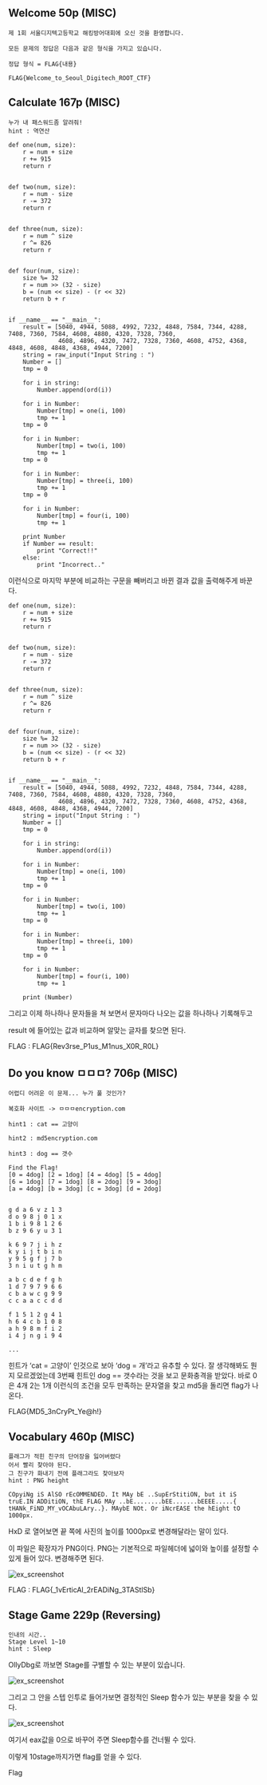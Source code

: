 ## Welcome 50p (MISC)

```
제 1회 서울디지텍고등학교 해킹방어대회에 오신 것을 환영합니다.

모든 문제의 정답은 다음과 같은 형식을 가지고 있습니다.

정답 형식 = FLAG{내용} 

FLAG{Welcome_to_Seoul_Digitech_ROOT_CTF}
```

## Calculate 167p (MISC)

```
누가 내 패스워드좀 알려줘!
hint : 역연산
```

```
def one(num, size):
    r = num + size
    r += 915
    return r


def two(num, size):
    r = num - size
    r -= 372
    return r


def three(num, size):
    r = num ^ size
    r ^= 826
    return r


def four(num, size):
    size %= 32
    r = num >> (32 - size)
    b = (num << size) - (r << 32)
    return b + r


if __name__ == "__main__":
    result = [5040, 4944, 5088, 4992, 7232, 4848, 7584, 7344, 4288, 7408, 7360, 7584, 4608, 4880, 4320, 7328, 7360,
              4608, 4896, 4320, 7472, 7328, 7360, 4608, 4752, 4368, 4848, 4608, 4848, 4368, 4944, 7200]
    string = raw_input("Input String : ")
    Number = []
    tmp = 0

    for i in string:
        Number.append(ord(i))

    for i in Number:
        Number[tmp] = one(i, 100)
        tmp += 1
    tmp = 0

    for i in Number:
        Number[tmp] = two(i, 100)
        tmp += 1
    tmp = 0

    for i in Number:
        Number[tmp] = three(i, 100)
        tmp += 1
    tmp = 0

    for i in Number:
        Number[tmp] = four(i, 100)
        tmp += 1

    print Number
    if Number == result:
        print "Correct!!"
    else:
        print "Incorrect.."
```
 이런식으로 마지막 부분에 비교하는 구문을 빼버리고 바뀐 결과 값을 출력해주게 바꾼다.

```
def one(num, size):
    r = num + size
    r += 915
    return r


def two(num, size):
    r = num - size
    r -= 372
    return r


def three(num, size):
    r = num ^ size
    r ^= 826
    return r


def four(num, size):
    size %= 32
    r = num >> (32 - size)
    b = (num << size) - (r << 32)
    return b + r


if __name__ == "__main__":
    result = [5040, 4944, 5088, 4992, 7232, 4848, 7584, 7344, 4288, 7408, 7360, 7584, 4608, 4880, 4320, 7328, 7360,
              4608, 4896, 4320, 7472, 7328, 7360, 4608, 4752, 4368, 4848, 4608, 4848, 4368, 4944, 7200]
    string = input("Input String : ")
    Number = []
    tmp = 0

    for i in string:
        Number.append(ord(i))

    for i in Number:
        Number[tmp] = one(i, 100)
        tmp += 1
    tmp = 0

    for i in Number:
        Number[tmp] = two(i, 100)
        tmp += 1
    tmp = 0

    for i in Number:
        Number[tmp] = three(i, 100)
        tmp += 1
    tmp = 0

    for i in Number:
        Number[tmp] = four(i, 100)
        tmp += 1

    print (Number)
```

그리고 이제 하나하나 문자들을 쳐 보면서 문자마다 나오는 값을 하나하나 기록해두고 

result 에 들어있는 값과 비교하며 알맞는 글자를 찾으면 된다.

FLAG : FLAG{Rev3rse_P1us_M1nus_X0R_R0L} 

## Do you know ㅁㅁㅁ? 706p (MISC)

```
어렵디 어려운 이 문제... 누가 풀 것인가?

복호화 사이트 -> ㅁㅁㅁencryption.com

hint1 : cat == 고양이

hint2 : md5encryption.com

hint3 : dog == 갯수
```

```
Find the Flag!
[0 = 4dog] [2 = 1dog] [4 = 4dog] [5 = 4dog]
[6 = 1dog] [7 = 1dog] [8 = 2dog] [9 = 3dog]
[a = 4dog] [b = 3dog] [c = 3dog] [d = 2dog]


g d a 6 v z 1 3
d o 9 8 j 0 1 x
1 b i 9 8 1 2 6
b z 9 6 y u 3 1

k 6 9 7 j i h z
k y i j t b i n
y 9 5 g f j 7 b
3 n i u t g h m

a b c d e f g h
1 d 7 9 7 9 6 6
c b a w c g 9 9
c c a a c c d d

f 1 5 1 2 g 4 1
h 6 4 c b 1 0 8
a h 9 8 m f i 2
i 4 j n g i 9 4

...
```

힌트가 ‘cat = 고양이’ 인것으로 보아 ‘dog = 개’라고 유추할 수 있다.
잘 생각해봐도 뭔지 모르겠었는데 3번째 힌트인 dog == 갯수라는 것을 보고 문화충격을 받았다. 
바로 0은 4개 2는 1개 이런식의 조건을 모두 만족하는 문자열을 찾고 md5을 돌리면 flag가 나온다.

FLAG{MD5_3nCryPt_Ye@h!}

## Vocabulary 460p (MISC)

```
플래그가 적힌 친구의 단어장을 잃어버렸다 
어서 빨리 찾아야 된다.
그 친구가 화내기 전에 플래그라도 찾아보자
hint : PNG height
```

```
COpyiNg iS AlSO rEcOMMENDED. It MAy bE ..SupErStitiON, but it iS truE.IN ADDitiON, thE FLAG MAy ..bE........bEE.......bEEEE.....{ tHANk_FiND_MY_vOCAbuLAry..}. MAybE NOt. Or iNcrEASE the hEight tO 1000px.
```

HxD 로 열어보면 끝 쪽에 사진의 높이를 1000px로 변경해달라는 말이 있다. 

이 파일은 확장자가 PNG이다. PNG는 기본적으로 파일헤더에 넓이와 높이를 설정할 수 있게 들어 있다. 변경해주면 된다.

![ex_screenshot](https://github.com/D41JUNGOD/CTF/blob/master/jpg/pleas_find.png)

FLAG : FLAG{_1vErticAl_2rEADiNg_3TAStlSb} 

## Stage Game 229p (Reversing)

```
인내의 시간..
Stage Level 1~10
hint : Sleep
```

OllyDbg로 까보면 Stage를 구별할 수 있는 부분이 있습니다.

![ex_screenshot](https://github.com/D41JUNGOD/CTF/blob/master/jpg/olly1.PNG)

그리고 그 안을 스텝 인투로 들어가보면 결정적인 Sleep 함수가 있는 부분을 찾을 수 있다.

![ex_screenshot](https://github.com/D41JUNGOD/CTF/blob/master/jpg/olly2.PNG)

여기서 eax값을 0으로 바꾸어 주면 Sleep함수를 건너뛸 수 있다.

이렇게 10stage까지가면 flag를 얻을 수 있다.

Flag






